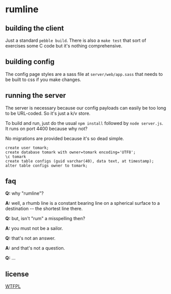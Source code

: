 # rumline

## building the client

Just a standard `pebble build`. There is also a `make test` that sort of exercises some C code but it's nothing comprehensive.

## building config

The config page styles are a sass file at `server/web/app.sass` that needs to be built to css if you make changes.

## running the server

The server is necessary because our config payloads can easily be too long to be URL-coded. So it's just a k/v store.

To build and run, just do the usual `npm install` followed by `node server.js`. It runs on port 4400 because why not?

No migrations are provided because it's so dead simple.

    create user tomark;
    create database tomark with owner=tomark encoding='UTF8';
    \c tomark
    create table configs (guid varchar(40), data text, at timestamp);
    alter table configs owner to tomark;

## faq

**Q:** why "rumline"?

**A:** well, a rhumb line is a constant bearing line on a spherical surface to a destination -- the shortest line there.

**Q:** but, isn't "rum" a misspelling then?

**A:** you must not be a sailor.

**Q:** that's not an answer.

**A:** and that's not a question.

**Q:** …

## license

[WTFPL](http://www.wtfpl.net/about/)

